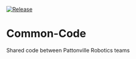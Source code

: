 [![Release](https://jitpack.io/v/Pattonville-Robotics/Common-Code.svg)](https://jitpack.io/#Pattonville-Robotics/Common-Code)
# Common-Code
Shared code between Pattonville Robotics teams
